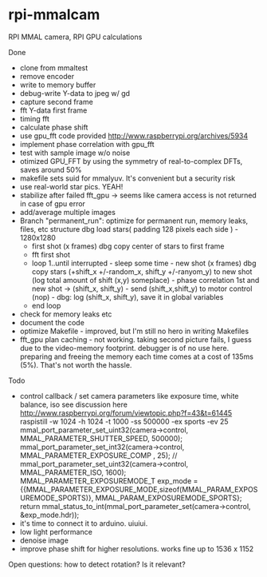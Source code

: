 rpi-mmalcam
===========

RPI MMAL camera, RPI GPU calculations

Done
- clone from mmaltest
- remove encoder
- write to memory buffer
- debug-write Y-data to jpeg w/ gd
- capture second frame
- fft Y-data first frame
- timing fft
- calculate phase shift
- use gpu_fft code provided http://www.raspberrypi.org/archives/5934
- implement phase correlation with gpu_fft
- test with sample image w/o noise
- otimized GPU_FFT by using the symmetry of real-to-complex DFTs, saves around 50%
- makefile sets suid for mmalyuv. It's convenient but a security risk
- use real-world star pics. YEAH!
- stabilize after failed fft_gpu -> seems like camera access is not returned in case
  of gpu error
- add/average multiple images
- Branch "permanent_run": optimize for permanent run, memory leaks, files, etc
  structure
  dbg load stars( padding 128 pixels each side ) - 1280x1280
    - first shot  (x frames)
  dbg copy center of stars to first frame
    - fft first shot
  	- loop 1..until interrupted
  	      - sleep some time 
          - new shot (x frames)
	    dbg copy stars (+shift_x +/-random_x, shift_y +/-ranyom_y) to new shot (log total amount of shift (x,y) someplace)
		  - phase correlation 1st and new shot -> (shift_x, shift_y)
		  - send (shift_x,shift_y) to motor control (nop)
		  - dbg: log (shift_x, shift_y), save it in global variables
	- end loop
- check for memory leaks etc
- document the code
- optimize Makefile - improved, but I'm still no hero in writing Makefiles
- fft_gpu plan caching - not working. taking second picture fails, I guess due
  to the video-memory footprint. debugger is of no use here.
  preparing and freeing the memory each time comes at a cost of 135ms (5%). That's
  not worth the hassle.


Todo
- control callback / set camera parameters like exposure time, white balance, iso
  see discussion here http://www.raspberrypi.org/forum/viewtopic.php?f=43&t=61445
	raspistill -w 1024 -h 1024 -t 1000 -ss 500000 -ex sports -ev 25
	mmal_port_parameter_set_uint32(camera->control, MMAL_PARAMETER_SHUTTER_SPEED, 500000);
	mmal_port_parameter_set_int32(camera->control, MMAL_PARAMETER_EXPOSURE_COMP , 25);
	// mmal_port_parameter_set_uint32(camera->control, MMAL_PARAMETER_ISO, 1600);
    MMAL_PARAMETER_EXPOSUREMODE_T exp_mode = {{MMAL_PARAMETER_EXPOSURE_MODE,sizeof(MMAL_PARAM_EXPOSUREMODE_SPORTS)}, MMAL_PARAM_EXPOSUREMODE_SPORTS};
    return mmal_status_to_int(mmal_port_parameter_set(camera->control, &exp_mode.hdr));
- it's time to connect it to arduino. uiuiui.
- low light performance
- denoise image
- improve phase shift for higher resolutions. works fine up to 1536 x 1152

Open questions: how to detect rotation? Is it relevant?
